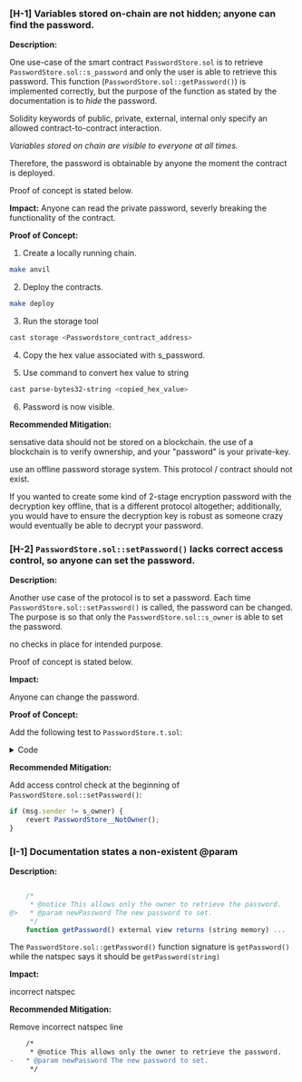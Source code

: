### [H-1] Variables stored on-chain are not hidden; anyone can find the password.  

**Description:**

One use-case of the smart contract `PasswordStore.sol` is to retrieve `PasswordStore.sol::s_password` and only the user is able to retrieve this password. This function (`PasswordStore.sol::getPassword()`) is implemented correctly,
but the purpose of the function as stated by the documentation is to _hide_ the password.

Solidity keywords of public, private, external, internal only specify an allowed contract-to-contract interaction.

_Variables stored on chain are visible to everyone at all times._ 

Therefore, the password is obtainable by anyone the moment the contract is deployed.

Proof of concept is stated below.

**Impact:** Anyone can read the private password, severly breaking the functionality of the contract.

**Proof of Concept:**

1. Create a locally running chain.
```bash
make anvil
```

2. Deploy the contracts.
```bash
make deploy
```

3. Run the storage tool
```bash
cast storage <Passwordstore_contract_address>
```
4. Copy the hex value associated with s_password.


5. Use command to convert hex value to string
```bash
cast parse-bytes32-string <copied_hex_value>
```

6. Password is now visible.


**Recommended Mitigation:** 

sensative data should not be stored on a blockchain. the use of a blockchain is to verify ownership, and your "password" is your private-key.

use an offline password storage system. This protocol / contract should not exist.

If you wanted to create some kind of 2-stage encryption password with the decryption key offline, that is a different protocol altogether;
additionally, you would have to ensure the decryption key is robust as someone crazy would eventually be able to decrypt your password.


### [H-2] `PasswordStore.sol::setPassword()` lacks correct access control, so anyone can set the password.

**Description:** 

Another use case of the protocol is to set a password. Each time `PasswordStore.sol::setPassword()` is called, the password can be changed. 
The purpose is so that only the `PasswordStore.sol::s_owner` is able to set the password.

no checks in place for intended purpose.

Proof of concept is stated below.

**Impact:** 

Anyone can change the password.

**Proof of Concept:**

Add the following test to `PasswordStore.t.sol`:

<details>
<summary> Code </summary>

```javascript

    function test_AnyoneCanChangePassword(address randomAddress) public {
        // Pick arbitrary password
        string memory changedPassword = "changed password";

        // Simulate non-owner calling setPassword()
        vm.assume(randomAddress != owner);
        vm.startPrank(randomAddress);
        passwordStore.setPassword(changedPassword);
        vm.stopPrank();

        // Retrieve password by calling getPassword with owner
        vm.startPrank(owner);
        string memory actualPassword = passwordStore.getPassword();
        vm.stopPrank();

        // Assert password is equal to value alice set.
        assertEq(actualPassword, changedPassword);
    }
```
</details>


**Recommended Mitigation:** 

Add access control check at the beginning of `PasswordStore.sol::setPassword()`:

```javascript
if (msg.sender != s_owner) {
    revert PasswordStore__NotOwner();
}
```

### [I-1] Documentation states a non-existent @param

**Description:** 

```javascript

    /*
     * @notice This allows only the owner to retrieve the password.
@>   * @param newPassword The new password to set.
     */
    function getPassword() external view returns (string memory) ...
```

The `PasswordStore.sol::getPassword()` function signature is `getPassword()` while the natspec says it should be `getPassword(string)`

**Impact:** 

incorrect natspec

**Recommended Mitigation:** 

Remove incorrect natspec line

```diff
    /*
     * @notice This allows only the owner to retrieve the password.
-   * @param newPassword The new password to set.
     */
```